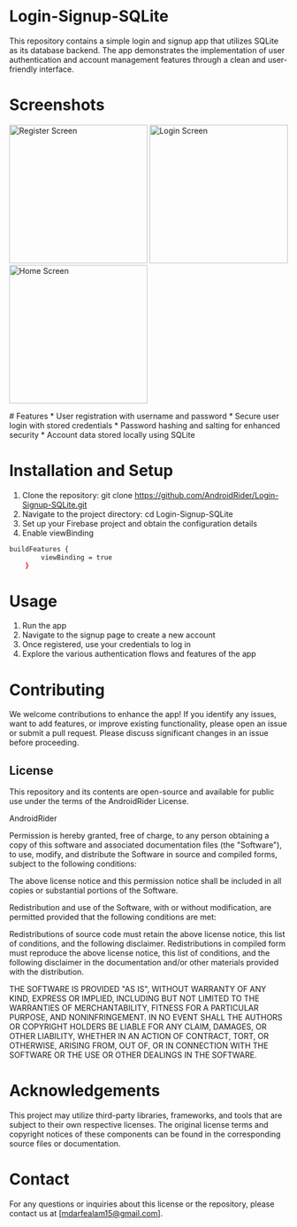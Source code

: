 # Login-Signup-SQLite
This repository contains a simple login and signup app that utilizes SQLite as its database backend. 
The app demonstrates the implementation of user authentication and account management features through a clean and user-friendly interface.

# Screenshots
<p>
<img src="https://user-images.githubusercontent.com/140700822/262973316-46736aeb-fe6d-48fc-bb6a-6a6a665a9849.jpg" alt="Register Screen" width = "250" >
<img src="https://user-images.githubusercontent.com/140700822/262973296-26dd986d-c02a-49c6-84e9-9c20087d8419.jpg" alt="Login Screen" width = "250" >
<img src="https://user-images.githubusercontent.com/140700822/262973274-d1f9f947-0a85-4e0c-93d4-b9fd9c24ea88.jpg" alt="Home Screen" width = "250" >
</p>
# Features
* User registration with username and password
* Secure user login with stored credentials
* Password hashing and salting for enhanced security
* Account data stored locally using SQLite

# Installation and Setup
1. Clone the repository: git clone https://github.com/AndroidRider/Login-Signup-SQLite.git
2. Navigate to the project directory: cd Login-Signup-SQLite
3. Set up your Firebase project and obtain the configuration details
4. Enable viewBinding

```sh
buildFeatures {
        viewBinding = true
    }
```

# Usage
1. Run the app
2. Navigate to the signup page to create a new account
3. Once registered, use your credentials to log in
4. Explore the various authentication flows and features of the app

# Contributing
We welcome contributions to enhance the app! If you identify any issues, want to add features, or improve existing functionality, 
please open an issue or submit a pull request. Please discuss significant changes in an issue before proceeding.

## License

This repository and its contents are open-source and available for public use under the terms of the AndroidRider License.

AndroidRider

Permission is hereby granted, free of charge, to any person obtaining a copy of this software and associated documentation files (the "Software"), to use, modify, and distribute the Software in source and compiled forms, subject to the following conditions:

The above license notice and this permission notice shall be included in all copies or substantial portions of the Software.

Redistribution and use of the Software, with or without modification, are permitted provided that the following conditions are met:

Redistributions of source code must retain the above license notice, this list of conditions, and the following disclaimer.
Redistributions in compiled form must reproduce the above license notice, this list of conditions, and the following disclaimer in the documentation and/or other materials provided with the distribution.

THE SOFTWARE IS PROVIDED "AS IS", WITHOUT WARRANTY OF ANY KIND, EXPRESS OR IMPLIED, INCLUDING BUT NOT LIMITED TO THE WARRANTIES OF MERCHANTABILITY, FITNESS FOR A PARTICULAR PURPOSE, AND NONINFRINGEMENT. IN NO EVENT SHALL THE AUTHORS OR COPYRIGHT HOLDERS BE LIABLE FOR ANY CLAIM, DAMAGES, OR OTHER LIABILITY, WHETHER IN AN ACTION OF CONTRACT, TORT, OR OTHERWISE, ARISING FROM, OUT OF, OR IN CONNECTION WITH THE SOFTWARE OR THE USE OR OTHER DEALINGS IN THE SOFTWARE.

# Acknowledgements
This project may utilize third-party libraries, frameworks, and tools that are subject to their own respective licenses. The original license terms and copyright notices of these components can be found in the corresponding source files or documentation.

# Contact
For any questions or inquiries about this license or the repository, please contact us at [mdarfealam15@gmail.com].


